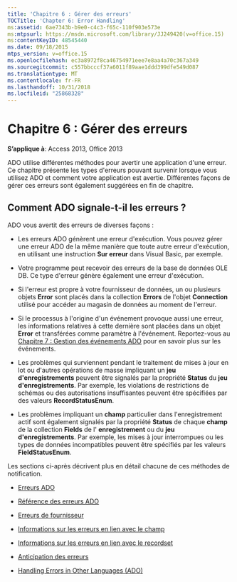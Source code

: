 ```yaml
---
title: 'Chapitre 6 : Gérer des erreurs'
TOCTitle: 'Chapter 6: Error Handling'
ms:assetid: 6ae7343b-b9e0-c4c3-f65c-110f903e573e
ms:mtpsurl: https://msdn.microsoft.com/library/JJ249420(v=office.15)
ms:contentKeyID: 48545440
ms.date: 09/18/2015
mtps_version: v=office.15
ms.openlocfilehash: ec3a8972f8ca46754971eee7e8aa4a70c367a349
ms.sourcegitcommit: c557bbcccf37a6011f89aae1ddd399dfe549d087
ms.translationtype: MT
ms.contentlocale: fr-FR
ms.lasthandoff: 10/31/2018
ms.locfileid: "25868328"
---
```

# <a name="chapter-6-error-handling"></a>Chapitre 6 : Gérer des erreurs


**S’applique à**: Access 2013, Office 2013

ADO utilise différentes méthodes pour avertir une application d'une erreur. Ce chapitre présente les types d'erreurs pouvant survenir lorsque vous utilisez ADO et comment votre application est avertie. Différentes façons de gérer ces erreurs sont également suggérées en fin de chapitre.

## <a name="how-does-ado-report-errors"></a>Comment ADO signale-t-il les erreurs ?

ADO vous avertit des erreurs de diverses façons :

  - Les erreurs ADO génèrent une erreur d'exécution. Vous pouvez gérer une erreur ADO de la même manière que toute autre erreur d'exécution, en utilisant une instruction **Sur erreur** dans Visual Basic, par exemple.

  - Votre programme peut recevoir des erreurs de la base de données OLE DB. Ce type d'erreur génère également une erreur d'exécution.

  - Si l'erreur est propre à votre fournisseur de données, un ou plusieurs objets **Error** sont placés dans la collection **Errors** de l'objet **Connection** utilisé pour accéder au magasin de données au moment de l'erreur.

  - Si le processus à l'origine d'un événement provoque aussi une erreur, les informations relatives à cette dernière sont placées dans un objet **Error** et transférées comme paramètre à l'événement. Reportez-vous au [Chapitre 7 : Gestion des événements ADO](chapter-7-handling-ado-events.md) pour en savoir plus sur les événements.

  - Les problèmes qui surviennent pendant le traitement de mises à jour en lot ou d'autres opérations de masse impliquant un **jeu d'enregistrements** peuvent être signalés par la propriété **Status** du **jeu d'enregistrements**. Par exemple, les violations de restrictions de schémas ou des autorisations insuffisantes peuvent être spécifiées par des valeurs **RecordStatusEnum**.

  - Les problèmes impliquant un **champ** particulier dans l'enregistrement actif sont également signalés par la propriété **Status** de chaque **champ** de la collection **Fields** de l' **enregistrement** ou du **jeu d'enregistrements**. Par exemple, les mises à jour interrompues ou les types de données incompatibles peuvent être spécifiés par les valeurs **FieldStatusEnum**.

Les sections ci-après décrivent plus en détail chacune de ces méthodes de notification.

- [Erreurs ADO](ado-errors.md)

- [Référence des erreurs ADO](ado-error-reference.md)

- [Erreurs de fournisseur](provider-errors.md)

- [Informations sur les erreurs en lien avec le champ](field-related-error-information.md)

- [Informations sur les erreurs en lien avec le recordset](recordset-related-error-information.md)

- [Anticipation des erreurs](anticipating-errors.md)

- [Handling Errors in Other Languages (ADO)](handling-errors-in-other-languages.md)